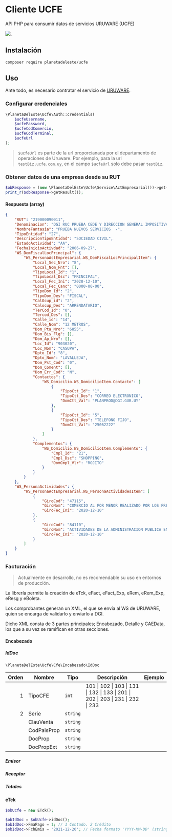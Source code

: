 # Cliente UCFE

API PHP para consumir datos de servicios URUWARE (UCFE)

[![](https://tokei.rs/b1/github/planetadeleste/ucfe)](https://github.com/XAMPPRocky/tokei_rs).

## Instalación

```bash
composer require planetadeleste/ucfe
```

## Uso

Ante todo, es necesario contratar el servicio de [URUWARE](http://www.uruware.com/).

### Configurar credenciales

```php
\PlanetaDelEste\Ucfe\Auth::credentials(
    $ucfeUsername,
    $ucfePassword,
    $ucfeCodComercio,
    $ucfeCodTerminal,
    $ucfeUrl
);
```

> `$ucfeUrl` es parte de la url proporcianada por el departamento de operaciones de Uruware. Por ejemplo, para la url `testBiz.ucfe.com.uy`, en el campo `$ucfeUrl` solo debe pasar `testBiz`.

### Obtener datos de una empresa desde su RUT

```php
$obResponse = (new \PlanetaDelEste\Ucfe\Service\ActEmpresarial())->get('219000090011');
print_r($obResponse->getResult());
```

#### Respuesta (array)

```json
{
    "RUT": "219000090011",
    "Denominacion": "DGI RUC PRUEBA CEDE Y DIRECCION GENERAL IMPOSITIVA",
    "NombreFantasia": "PRUEBA NUEVOS SERVICIOS  -",
    "TipoEntidad": "27",
    "DescripcionTipoEntidad": "SOCIEDAD CIVIL",
    "EstadoActividad": "AA",
    "FechaInicioActivdad": "2006-09-27",
    "WS_DomFiscalLocPrincipal": {
        "WS_PersonaActEmpresarial.WS_DomFiscalLocPrincipalItem": {
            "Local_Sec_Nro": "8",
            "Local_Nom_Fnt": [],
            "TipoLocal_Id": "1",
            "TipoLocal_Dsc": "PRINCIPAL",
            "Local_Fec_Ini": "2020-12-10",
            "Local_Fec_Canc": "0000-00-00",
            "TipoDom_Id": "2",
            "TipoDom_Des": "FISCAL",
            "CalOcup_id": "2",
            "Calocup_Des": "ARRENDATARIO",
            "TerCod_Id": "0",
            "Tercod_Des": [],
            "Calle_id": "14",
            "Calle_Nom": "12 METROS",
            "Dom_Pta_Nro": "6855",
            "Dom_Bis_Flg": [],
            "Dom_Ap_Nro": [],
            "Loc_Id": "903020",
            "Loc_Nom": "CASUPA",
            "Dpto_Id": "8",
            "Dpto_Nom": "LAVALLEJA",
            "Dom_Pst_Cod": "0",
            "Dom_Coment": [],
            "Dom_Err_Cod": "N",
            "Contactos": {
                "WS_Domicilio.WS_DomicilioItem.Contacto": [
                    {
                        "TipoCtt_Id": "1",
                        "TipoCtt_Des": "CORREO ELECTRONICO",
                        "DomCtt_Val": "PLANPROD@DGI.GUB.UY"
                    },
                    {
                        "TipoCtt_Id": "5",
                        "TipoCtt_Des": "TELEFONO FIJO",
                        "DomCtt_Val": "25062222"
                    }
                ]
            },
            "Complementos": {
                "WS_Domicilio.WS_DomicilioItem.Complemento": {
                    "Cmpl_Id": "21",
                    "Cmpl_Dsc": "SHOPPING",
                    "DomCmpl_Vlr": "ROJITO"
                }
            }
        }
    },
    "WS_PersonaActividades": {
        "WS_PersonaActEmpresarial.WS_PersonaActividadesItem": [
            {
                "GiroCod": "47115",
                "GiroNom": "COMERCIO AL POR MENOR REALIZADO POR LOS FREE SHOPS",
                "GiroFec_Ini": "2020-12-10"
            },
            {
                "GiroCod": "84110",
                "GiroNom": "ACTIVIDADES DE LA ADMINISTRACION PUBLICA EN GENERAL",
                "GiroFec_Ini": "2020-12-10"
            }
        ]
    }
}
```

### Facturación

> Actualmente en desarrollo, no es recomendable su uso en entornos de producción.

La librería permite la creación de eTck, eFact, eFact_Exp, eRem, eRem_Exp, eResg y eBoleta. 

Los comprobantes  generan un XML, el que se envía al WS de URUWARE, quien se encarga de validarlo y enviarlo a DGI.

Dicho XML consta de 3 partes principales; Encabezado, Detalle y CAEData, los que a su vez se ramifican en otras secciones. 

#### Encabezado

##### IdDoc

`\PlanetaDelEste\Ucfe\Cfe\Encabezado\IdDoc`

| Orden | Nombre      | Tipo     | Descripción                                                                      | Ejemplo |
| -----:| ----------- | -------- | -------------------------------------------------------------------------------- | ------- |
| 1     | TipoCFE     | `int`    | 101 \| 102 \| 103 \| 131 \| 132 \| 133 \| 201 \| 202 \| 203 \| 231 \| 232 \| 233 |         |
| 2     | Serie       | `string` |                                                                                  |         |
|       | ClauVenta   | `string` |                                                                                  |         |
|       | CodPaisProp | `string` |                                                                                  |         |
|       | DocProp     | `string` |                                                                                  |         |
|       | DocPropExt  | `string` |                                                                                  |         |

##### Emisor

##### Receptor

##### Totales

#### eTck

```php
$obUcfe = new ETck();

$obIdDoc = $obUcfe->idDoc();
$obIdDoc->FmaPago = 1; // 1 Contado. 2 Crédito
$obIdDoc->FchEmis = '2021-12-20'; // Fecha formato 'YYYY-MM-DD' (string|DateTime)

```


